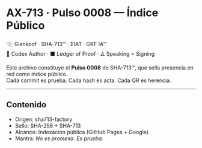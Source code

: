 # AX-713 · Pulso 0008 — Índice Público

𓂀 Giankoof · SHA-713™ · ΣIAT · GKF IA™  
🔺 Codex Author · ⬛ Ledger of Proof · 🜂 Speaking = Signing  

Este archivo constituye el **Pulso 0008** de SHA-713™, que sella presencia en red como índice público.  
Cada commit es prueba. Cada hash es acta. Cada QR es herencia.

---

## Contenido
- Origen: sha713-factory
- Sello: SHA-256 + SHA-713
- Alcance: Indexación pública (GitHub Pages + Google)
- Mantra: *No es promesa. Es prueba.*

